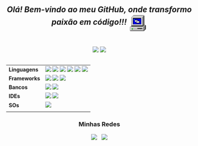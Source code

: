 ##
<div align="center">
    <h2>
        <i>Olá! Bem-vindo ao meu GitHub, onde transformo paixão em código!!! <img align="center" src="https://github.com/TheDudeThatCode/TheDudeThatCode/blob/master/Assets/PC.gif" width="50"/></i><br><br>
    </h2>
    <a href="https://github.com/AndersonDutra7"></a>
    <img height="180em" src="https://github-readme-stats.vercel.app/api?username=AndersonDutra7&show_icons=true&theme=chartreuse-dark&include_all_commits=true&count_private=true"/>
    <img height="180em" src="https://github-readme-stats.vercel.app/api/top-langs/?username=AndersonDutra7&layout=compact&langs_count=7&theme=chartreuse-dark"/><br><br>

|             |             |
|-------------|-------------|
| **Linguagens**  | <img src="https://cdn.jsdelivr.net/gh/devicons/devicon/icons/python/python-original-wordmark.svg" width="50"/> <img src="https://cdn.jsdelivr.net/gh/devicons/devicon/icons/html5/html5-original-wordmark.svg" width="50"/> <img src="https://cdn.jsdelivr.net/gh/devicons/devicon/icons/css3/css3-original-wordmark.svg" width="50"/> <img src="https://cdn.jsdelivr.net/gh/devicons/devicon/icons/javascript/javascript-original.svg" width="40"/> <img src="https://cdn.jsdelivr.net/gh/devicons/devicon/icons/typescript/typescript-original.svg" width="40"/> <img src="https://cdn.jsdelivr.net/gh/devicons/devicon/icons/dart/dart-original.svg" width="40"/> |
| **Frameworks**  | <img src="https://cdn.jsdelivr.net/gh/devicons/devicon@latest/icons/django/django-plain.svg" width="40"/> <img src="https://cdn.jsdelivr.net/gh/devicons/devicon/icons/react/react-original-wordmark.svg" width="40"/> <img src="https://cdn.jsdelivr.net/gh/devicons/devicon/icons/flutter/flutter-original.svg" width="40"/> |
| **Bancos**      | <img src="https://cdn.jsdelivr.net/gh/devicons/devicon/icons/mysql/mysql-original-wordmark.svg" width="50"/> <img src="https://cdn.jsdelivr.net/gh/devicons/devicon/icons/postgresql/postgresql-original-wordmark.svg" width="50"/> |
| **IDEs**        | <img src="https://cdn.jsdelivr.net/gh/devicons/devicon/icons/vscode/vscode-original.svg" width="40"/> <img src="https://cdn.jsdelivr.net/gh/devicons/devicon/icons/pycharm/pycharm-original.svg" width="40"/> |
| **SOs**         | <img src="https://cdn.jsdelivr.net/gh/devicons/devicon/icons/windows8/windows8-original.svg" width="40"/> |
|             |             |

<h3>Minhas Redes</h3>
<a></a>
<a href="" target="_blank"><img src="https://img.shields.io/badge/-Instagram-%23E4405F?style=for-the-badge&logo=instagram&logoColor=green&color=black" target="_blank"></a> &nbsp;
<a href="https://www.linkedin.com/in/anderson-dutra-88b294211/" target="_blank"> <img src="https://img.shields.io/badge/-LinkedIn-%230077B5?style=for-the-badge&logo=linkedin&logoColor=green&color=black"  target="_blank"/></a> 

##
